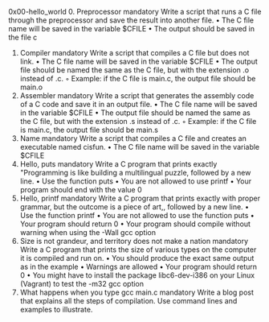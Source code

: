 0x00-hello_world
0. Preprocessor mandatory 
Write a script that runs a C file through the preprocessor and save the result into another file.
    • The C file name will be saved in the variable $CFILE 
    • The output should be saved in the file c 
1. Compiler mandatory 
Write a script that compiles a C file but does not link.
    • The C file name will be saved in the variable $CFILE 
    • The output file should be named the same as the C file, but with the extension .o instead of .c. 
        ◦ Example: if the C file is main.c, the output file should be main.o 
2. Assembler mandatory 
Write a script that generates the assembly code of a C code and save it in an output file.
    • The C file name will be saved in the variable $CFILE 
    • The output file should be named the same as the C file, but with the extension .s instead of .c. 
        ◦ Example: if the C file is main.c, the output file should be main.s 
3. Name mandatory 
Write a script that compiles a C file and creates an executable named cisfun.
    • The C file name will be saved in the variable $CFILE 
4. Hello, puts mandatory 
Write a C program that prints exactly "Programming is like building a multilingual puzzle, followed by a new line.
    • Use the function puts 
    • You are not allowed to use printf 
    • Your program should end with the value 0 
5. Hello, printf mandatory 
Write a C program that prints exactly with proper grammar, but the outcome is a piece of art,, followed by a new line.
    • Use the function printf 
    • You are not allowed to use the function puts 
    • Your program should return 0 
    • Your program should compile without warning when using the -Wall gcc option 
6. Size is not grandeur, and territory does not make a nation mandatory 
Write a C program that prints the size of various types on the computer it is compiled and run on.
    • You should produce the exact same output as in the example 
    • Warnings are allowed 
    • Your program should return 0 
    • You might have to install the package libc6-dev-i386 on your Linux (Vagrant) to test the -m32 gcc option 
7. What happens when you type gcc main.c mandatory 
Write a blog post that explains all the steps of compilation. Use command lines and examples to illustrate.
